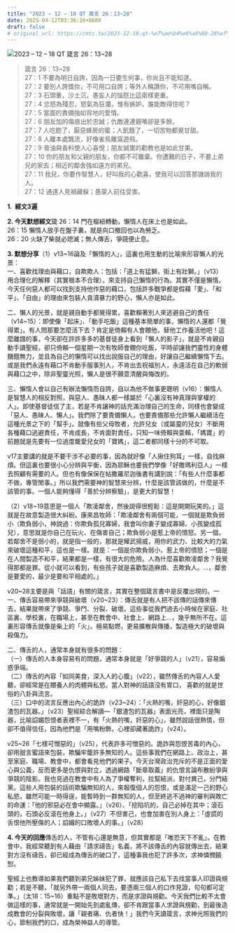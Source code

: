 ```yaml
---
title: "2023 – 12 – 18 QT 箴言 26：13~28"
date: 2025-04-12T03:36:16+0800
draft: false
# original_url: https://cmtc.tw/2023-12-18-qt-%e7%ae%b4%e8%a8%80-26%ef%bc%9a1328
---
```


![2023 – 12 – 18 QT 箴言 26：13\~28](/images/qt.jpg  "2023 – 12 – 18 QT 箴言 26：13\~28")

> 箴言 26：13\~28  
> 27：1 不要為明日自誇，因為一日要生何事，你尚且不能知道。  
> 27：2 要別人誇獎你，不可用口自誇；等外人稱讚你，不可用嘴自稱。  
> 27：3 石頭重，沙土沉，愚妄人的惱怒比這兩樣更重。  
> 27：4 忿怒為殘忍，怒氣為狂瀾，惟有嫉妒，誰能敵得住呢？  
> 27：5 當面的責備強如背地的愛情。  
> 27：6 朋友加的傷痕出於忠誠；仇敵連連親嘴卻是多餘。  
> 27：7 人吃飽了，厭惡蜂房的蜜；人飢餓了，一切苦物都覺甘甜。  
> 27：8 人離本處飄流，好像雀鳥離窩遊飛。  
> 27：9 膏油與香料使人心喜悅；朋友誠實的勸教也是如此甘美。  
> 27：10 你的朋友和父親的朋友，你都不可離棄。你遭難的日子，不要上弟兄的家去；相近的鄰舍強如遠方的弟兄。  
> 27：11 我兒，你要作智慧人，好叫我的心歡喜，使我可以回答那譏誚我的人。  
> 27：12 通達人見禍藏躲；愚蒙人前往受害。

**1.  經文3遍**

**2. 今天默想經文**箴 26：14 門在樞紐轉動，懶惰人在床上也是如此。  
26：15 懶惰人放手在盤子裏，就是向口撤回也以為勞乏。  
26：20 火缺了柴就必熄滅；無人傳舌，爭競便止息。

**3. 默想分享**（1）v13\~16論及「懶惰的人」，這裏也用生動的比喻來形容懶人的光景：  
一、喜歡找理由與藉口，自欺欺人：包括：「道上有猛獅，街上有壯獅。」（v13）用合理化的解釋（其實根本不合理），來支持自己懶惰的行為。其實不僅是懶惰，今天任何惡人都可以找到支持他作惡的藉口，包括許多戰爭都是假藉「愛」、「和平」、「自由」的理由來包裝人貪瀆暴力的野心，懶人亦是如此。

二、懶人的光景，就是親自動手都覺得累，喜歡賴著別人來逃避自己的責任（v14\~15）：即使像「起床」、「動手吃飯」這種基本簡單的事，懶惰的人還都「覺得累」。有人問那要怎麼活下去？肯定是倚賴有人會餵他，替他工作養活他吧！這麼離譜的事，今天卻在許許多多的基督徒身上看到「懶人的影子」，就是不肯親自動手讀聖經，卻只倚賴一個星期一次有牧師會餵你吃飯，平時卻讓我們靈性的身體饑餓無力，並且為自己的懶惰可以找出說服自己的理由，好讓自己繼續懶惰下去。或是我們永遠有藉口不肯動手服事別人，不肯出去祝福別人，永遠活在自己的軟弱與藉口之中，除非聖靈光照，懶人是很不願意清醒與悔改的。

三、懶惰人會以自己有辦法懶惰而自誇，自以為他不做事更聰明（v16）：懶惰人是智慧人的相反對照，與惡人、愚昧人都一樣屬於「心裏沒有神真理與掌權的人」。即使基督徒信了主，若是不肯讓神的話充滿治理自己的生命，同樣也會變成「惡人、愚昧人、懶人」。我們除了要責備懶人，也要責備那些允許懶人繼續活在這種光景之下的「幫手」。就像有些父母牧者，允許兒女（或屬靈的兒女）不斷用各種藉口逃避責任，不肯成長，不肯面對責任，只知一味倚賴與耍賴，「媽寶」的前題就是先要有一位過度竉愛兒女的「寶媽」，這二者都同樣十分的不可取。

v17主要講的就是不要干涉不必要的事，因為就好像「人揪住狗耳」一樣，自找麻煩。但這裏也要很小心分辨與平衡，因為耶穌也要我們學像「好撒瑪利亞人」一樣去照顧有需要的人。但也有像保保在帖撒羅尼迦後書有講到說：「有些人什麼事都不做，專管閒事。」所以我們需要神的智慧來分辨，什麼是該管該做的，什麼是不該管的事。一個人能夠懂得「善於分辨察驗」，是更大的智慧！

（2）v18\~19意思是一個人「欺凌鄰舍，然後說得很輕鬆：這是開開玩笑的。」這就是在故意製造很大糾紛。康來昌牧師：「欺凌鄰舍有兩個可能，一個就是欺負弱小（欺負弱小，神說過：你欺負孤兒寡婦，我會叫你妻子變成寡婦、小孩變成孤兒），意思就是你自己在玩火、在傷害自己；欺負弱小是惹上帝的憤怒。另一個，若鄰舍不是弱小的，就是指一般的，那就是耀武揚威，用你的武力、比較大的力氣來破壞這種和平，這也是一樣。就是：一個是你欺負弱小，惹上帝的憤怒；一個是在人間製造不和平，結果都是一樣，有很大的危險。人為什麼喜歡欺凌鄰舍？我覺得那都是罪。從小就可以看到，有些孩子就是喜歡製造麻煩、去欺負人。…，鄰舍是要愛的，最少是要和平相處的。」

v20\~28主要是與「話語」有關的箴言，其實在整個箴言書中是反覆出現的。一  
一、傳舌容易帶來爭競與破壞（v20\~23）：傳舌就是有人把不該傳的話傳來傳去，結果就帶來了爭競、爭鬥、分裂、破壞。這些事從我們過去小時候在家庭、社區裏、學校裏，在職場上，甚至在教會中、社會上、網路上…，幾乎無所不在。這裏形容傳舌就像是柴上的「火」，極易點燃，更易擴散與傳播，製造極大的破壞與殺傷力。

二、傳舌的人，通常本身就有很多的問題：  
（一）傳舌的人本身容易有的問題，通常本身就是「好爭競的人」（v21），容易煽惑爭端。  
（二）傳舌的內容「如同美食，深入人的心腹」（v22），雖然傳舌的內容人人愛聽，卻經常是在餵養人的肉體與私慾。當人對神的話語沒有胃口， 喜歡的就是世俗的八卦與流言。  
（三）口中的流言反應出內心的詭詐（v23\~24）：「火熱的嘴，奸惡的心，好像銀渣包的瓦器。」（v23）聖經綜合解讀—「銀渣包的瓦器」表面光亮，裡面只是陶器，比喻諂媚怨恨者表裡不一，有「火熱的嘴，奸惡的心」，雖然說話很熱情，但卻不值得信任，因為他們是「用嘴粉飾，心裡卻藏著詭詐」（v24）。

v25\~26「七樣可憎惡的」（v25），代表許多可憎惡的。詭詐與怨恨苦毒的內心，卻用甜言蜜語來包裝，欺騙牢籠許多無知的人。這些事我們在網路上、政治上，甚至家庭、職場、教會中，都會看見他們的果子。今天台灣政治充斥的不是正面的愛心與公義，反而更多是仇恨與對立，透過網路「斷章取義」的仇恨言論布散紛爭與爭競的陰影。我也見過在教會中有人為了爭權奪利，拉幫結派，對付異己，分門結黨。這些人用包裝的話術欺騙無知的人，來報復個人的怨恨，或是滿足一己的野心私慾，雖然可能一時得逞，能暫時到一群無知的人，但至終逃不過神的審判與敗亡的命運：「他的邪惡必在會中顯露。」（v26）、「挖陷坑的，自己必掉在其中；滾石頭的，石頭必反滾在他身上。」（v27）不但害己，也會加害在別人身上：「虛謊的舌恨他所壓傷的人；諂媚的口敗壞人的事。」（v28）

**4. 今天的回應**傳舌的人，不管有心還是無意，但其實都是「唯恐天下不亂」。在教會中，我經常聽到有人藉由「請求禱告」名義，將不該傳舌的內容就傳出去，結果對方沒有禱告，卻已經成為傳舌的破口了，這種事我也犯了許多次，求神憐憫饒恕。

聖經上也教導如果我們聽到弟兄姊妹犯了罪，就應該自己私下去找當事人印證與規勸；若是不聽，「就另外帶一兩個人同去，要憑兩三個人的口作見證，句句都可定準。」（太18：15\~16）重點不是敗壞對方，而是求證與規勸。今天我們比較不太會做這樣的事，通常就是一開始先到處亂傳，卻不肯跟當事人求證與規勸，到最後造成教會的分裂與敗壞，讓「親者痛、仇者快！」我們今天讀箴言，求神光照我們的心，節制我們的口，成為榮神益人的導管。